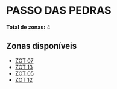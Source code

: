 # PASSO DAS PEDRAS

**Total de zonas:** 4

## Zonas disponíveis

- [ZOT 07](./zot-07.md)
- [ZOT 13](./zot-13.md)
- [ZOT 05](./zot-05.md)
- [ZOT 12](./zot-12.md)